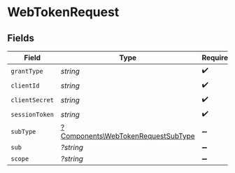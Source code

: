 # WebTokenRequest


## Fields

| Field                                                                                   | Type                                                                                    | Required                                                                                | Description                                                                             |
| --------------------------------------------------------------------------------------- | --------------------------------------------------------------------------------------- | --------------------------------------------------------------------------------------- | --------------------------------------------------------------------------------------- |
| `grantType`                                                                             | *string*                                                                                | :heavy_check_mark:                                                                      | N/A                                                                                     |
| `clientId`                                                                              | *string*                                                                                | :heavy_check_mark:                                                                      | N/A                                                                                     |
| `clientSecret`                                                                          | *string*                                                                                | :heavy_check_mark:                                                                      | N/A                                                                                     |
| `sessionToken`                                                                          | *string*                                                                                | :heavy_check_mark:                                                                      | N/A                                                                                     |
| `subType`                                                                               | [?Components\WebTokenRequestSubType](../../Models/Components/WebTokenRequestSubType.md) | :heavy_minus_sign:                                                                      | N/A                                                                                     |
| `sub`                                                                                   | *?string*                                                                               | :heavy_minus_sign:                                                                      | N/A                                                                                     |
| `scope`                                                                                 | *?string*                                                                               | :heavy_minus_sign:                                                                      | N/A                                                                                     |